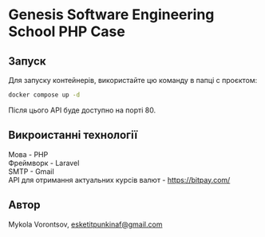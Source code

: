 # Genesis Software Engineering School PHP Case

## Запуск
Для запуску контейнерів, використайте цю команду в папці с проєктом:
```bash
docker compose up -d
```
Після цього API буде доступно на порті 80.

## Викроистанні технології
Мова - PHP  
Фреймворк - Laravel  
SMTP - Gmail  
API для отримання актуальних курсів валют - https://bitpay.com/  

## Автор
Mykola Vorontsov, esketitpunkinaf@gmail.com

